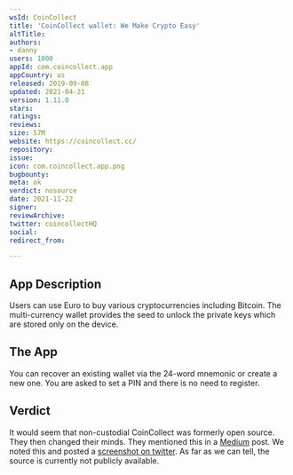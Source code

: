 ```yaml
---
wsId: CoinCollect
title: 'CoinCollect wallet: We Make Crypto Easy'
altTitle: 
authors:
- danny
users: 1000
appId: com.coincollect.app
appCountry: us
released: 2019-09-08
updated: 2021-04-21
version: 1.11.0
stars: 
ratings: 
reviews: 
size: 57M
website: https://coincollect.cc/
repository: 
issue: 
icon: com.coincollect.app.png
bugbounty: 
meta: ok
verdict: nosource
date: 2021-11-22
signer: 
reviewArchive: 
twitter: coincollectHQ
social: 
redirect_from: 

---
```


## App Description

Users can use Euro to buy various cryptocurrencies including Bitcoin. The multi-currency wallet provides the seed to unlock the private keys which are stored only on the device.

## The App

You can recover an existing wallet via the 24-word mnemonic or create a new one. You are asked to set a PIN and there is no need to register. 

## Verdict

It would seem that non-custodial CoinCollect was formerly open source. They then changed their minds. They mentioned this in a [Medium](https://medium.com/coincollect/coincollect-open-source-policy-466841ed324e) post. We noted this and posted a [screenshot on twitter](https://twitter.com/BitcoinWalletz/status/1460927002303553537). As far as we can tell, the source is currently not publicly available.

